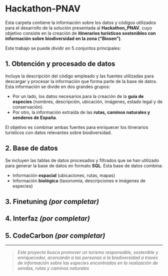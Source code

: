 # Hackathon-PNAV

Esta carpeta contiene la información sobre los datos y códigos utilizados para el desarrollo de la solución presentada al **Hackathon_PNAV**, cuyo objetivo consiste en la creación de **itinerarios turísticos sostenibles con información sobre biodiversidad en la zona (“Biosen”)**.

Este trabajo se puede dividir en 5 conjuntos principales:

## 1. Obtención y procesado de datos

Incluye la descripción del código empleado y las fuentes utilizadas para descargar y procesar la información que forma parte de la base de datos. Esta información se divide en dos grandes grupos:

- Por un lado, los datos necesarios para la creación de la **guía de especies** (nombres, descripción, ubicación, imágenes, estado legal y de conservación).
- Por otro, la información extraída de las **rutas, caminos naturales y senderos de España**.

El objetivo es combinar ambas fuentes para enriquecer los itinerarios turísticos con datos relevantes sobre biodiversidad.

## 2. Base de datos

Se incluyen las tablas de datos procesados y filtrados que se han utilizado para generar la base de datos en formato **SQL**. Esta base de datos combina:

- Información **espacial** (ubicaciones, rutas, mapas)
- Información **biológica** (taxonomía, descripciones e imágenes de especies)

## 3. Finetuning *(por completar)*


## 4. Interfaz *(por completar)*


## 5. CodeCarbon *(por completar)*


---

> *Este proyecto busca promover un turismo responsable, sostenible y enriquecedor, acercando a las personas a la biodiversidad a través de información sobre las especies encontradas en la realización de sendas, rutas y caminos naturales*
